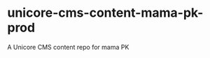 unicore-cms-content-mama-pk-prod
================================

A Unicore CMS content repo for mama PK
